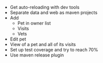 * Get auto-reloading with dev tools
* Separate data and web as maven projects
* Add
  * Pet in owner list
  * Visits
  * Vets
* Edit pet
* View of a pet and all of its visits
* Set up test coverage and try to reach 70%
* Use maven release plugin
